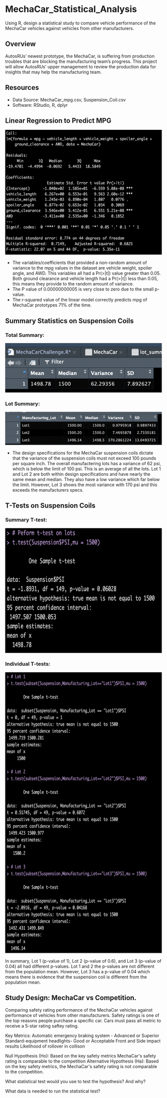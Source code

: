 # MechaCar_Statistical_Analysis
Using R, design a statistical study to compare vehicle performance of the MechaCar vehicles against vehicles from other manufacturers.

## Overview
AutosRUs’ newest prototype, the MechaCar, is suffering from production troubles that are blocking the manufacturing team’s progress. This project will allow AutosRUs’ upper management to review the production data for insights that may help the manufacturing team.


## Resources
- Data Source: MechaCar_mpg.csv, Suspension_Coil.csv
- Software: RStudio, R, dplyr


## Linear Regression to Predict MPG



 <img src="https://github.com/cjstreet/MechaCar_Statistical_Analysis/blob/main/resources/linear_reg.png" width="600" height="400">



- The variables/coefficients that provided a non-random amount of variance to the mpg values in the dataset are vehicle weight, spoiler angle, and AWD. This variables all had a Pr(>|t|) value greater than 0.05. Both ground clearance and vehicle length had a Pr(>|t|) less than 0.05, this means they provide to the random amount of variance.
- The P value of 0.00000000005 is very close to zero due to the small p-value.
- The r-squared value of the linear model correctly predicts mpg of MechaCar prototypes 71% of the time.

## Summary Statistics on Suspension Coils

### **Total Summary:**
![](resources/total_sum.png)

### **Lot Summary:**
![](resources/individ_lot_sum.png)

- The design specifications for the MechaCar suspension coils dictate that the variance of the suspension coils must not exceed 100 pounds per square inch. The overall manufactering lots has a variance of 62 psi, which is below the limit of 100 psi. This is an average of all the lots.
Lot 1 and Lot 2 are both within design specifications and have nearly the same mean and median. They also have a low variance which far below the limit. However, Lot 3 shows the most variance with 170 psi and this exceeds the manufacturers specs.

## T-Tests on Suspension Coils

### **Summary T-test:**
 <img src="https://github.com/cjstreet/MechaCar_Statistical_Analysis/blob/main/resources/all_lots_t_test.png" width="700" height="400">
 
### **Individual T-tests:**
 <img src="https://github.com/cjstreet/MechaCar_Statistical_Analysis/blob/main/resources/individ_lots_t_test.png" width="700" height="900">
 
In summary, Lot 1 (p-value of 1), Lot 2 (p-value of 0.6), and Lot 3 (p-value of 0.04) all had different p-values. Lot 1 and 2 the p-values are not different from the population mean. However, Lot 3 has a p-value of 0.04 which means there is evidence that the suspension coil is different from the population mean. 


## Study Design: MechaCar vs Competition.

Comparing safety rating performance of the MechaCar vehicles against performance of vehicles from other manufacturers.
Safety ratings is one of the top reasons people purchase a specific car. Cars must pass all metric to receive a 5-star rating saftey rating.

Key Metrics:
Automatic emergency braking system - Advanced or Superior
Standard-equipment headlights- Good or Acceptable
Front and Side impact results
Likelihood of rollover in collison

Null Hypothesis (Ho): Based on the key safety metrics MechaCar's safety rating is comparable to the competition
Alternative Hypothesis (Ha): Based on the key safety metrics, the MechaCar's safety rating is not comparable to the competition.


What statistical test would you use to test the hypothesis? And why?

What data is needed to run the statistical test?
